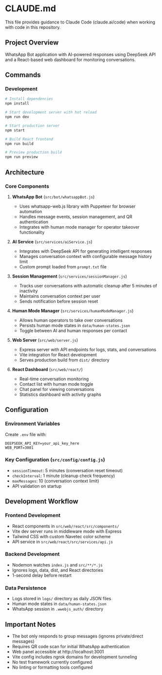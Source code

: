 # CLAUDE.md

This file provides guidance to Claude Code (claude.ai/code) when working with code in this repository.

## Project Overview

WhatsApp Bot application with AI-powered responses using DeepSeek API and a React-based web dashboard for monitoring conversations.

## Commands

### Development
```bash
# Install dependencies
npm install

# Start development server with hot reload
npm run dev

# Start production server
npm start

# Build React frontend
npm run build

# Preview production build
npm run preview
```

## Architecture

### Core Components

1. **WhatsApp Bot** (`src/bot/whatsappBot.js`)
   - Uses whatsapp-web.js library with Puppeteer for browser automation
   - Handles message events, session management, and QR authentication
   - Integrates with human mode manager for operator takeover functionality

2. **AI Service** (`src/services/aiService.js`)
   - Integrates with DeepSeek API for generating intelligent responses
   - Manages conversation context with configurable message history limit
   - Custom prompt loaded from `prompt.txt` file

3. **Session Management** (`src/services/sessionManager.js`)
   - Tracks user conversations with automatic cleanup after 5 minutes of inactivity
   - Maintains conversation context per user
   - Sends notification before session reset

4. **Human Mode Manager** (`src/services/humanModeManager.js`)
   - Allows human operators to take over conversations
   - Persists human mode states in `data/human-states.json`
   - Toggle between AI and human responses per contact

5. **Web Server** (`src/web/server.js`)
   - Express server with API endpoints for logs, stats, and conversations
   - Vite integration for React development
   - Serves production build from `dist/` directory

6. **React Dashboard** (`src/web/react/`)
   - Real-time conversation monitoring
   - Contact list with human mode toggle
   - Chat panel for viewing conversations
   - Statistics dashboard with activity graphs

## Configuration

### Environment Variables
Create `.env` file with:
```
DEEPSEEK_API_KEY=your_api_key_here
WEB_PORT=3001
```

### Key Configuration (`src/config/config.js`)
- `sessionTimeout`: 5 minutes (conversation reset timeout)
- `checkInterval`: 1 minute (cleanup check frequency)
- `maxMessages`: 10 (conversation context limit)
- API validation on startup

## Development Workflow

### Frontend Development
- React components in `src/web/react/src/components/`
- Vite dev server runs in middleware mode with Express
- Tailwind CSS with custom Navetec color scheme
- API service in `src/web/react/src/services/api.js`

### Backend Development
- Nodemon watches `index.js` and `src/**/*.js`
- Ignores logs, data, dist, and React directories
- 1-second delay before restart

### Data Persistence
- Logs stored in `logs/` directory as daily JSON files
- Human mode states in `data/human-states.json`
- WhatsApp session in `.wwebjs_auth/` directory

## Important Notes

- The bot only responds to group messages (ignores private/direct messages)
- Requires QR code scan for initial WhatsApp authentication
- Web panel accessible at http://localhost:3001
- Vite config includes ngrok domains for development tunneling
- No test framework currently configured
- No linting or formatting tools configured